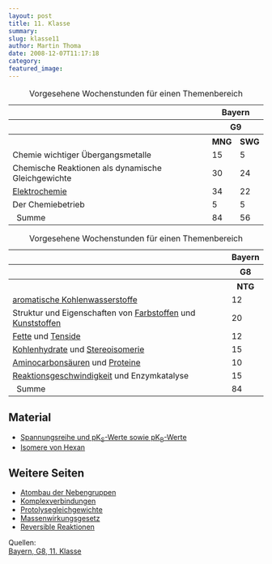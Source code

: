 ```yaml
---
layout: post
title: 11. Klasse
summary: 
slug: klasse11
author: Martin Thoma
date: 2008-12-07T11:17:18
category: 
featured_image: 
---
```

<table class="style1"><caption> Vorgesehene Wochenstunden für einen Themenbereich</caption>
<tr><th></th><th colspan="3">Bayern</th>
</tr>
<tr><th></th><th colspan="3">G9</th>
</tr>
<tr><th></th><th>MNG</th><th>SWG</th>
</tr>
<tr><td class="c1">Chemie wichtiger Übergangsmetalle</td>
    <td>15</td>
    <td>5</td>
</tr>
<tr><td class="c1">Chemische Reaktionen als dynamische Gleichgewichte</td>
    <td>30</td>
    <td>24</td>
</tr>
<tr><td class="c1"><a href="elektrochemie.htm">Elektrochemie</a></td>
    <td>34</td>
    <td>22</td>
</tr>
<tr><td class="c1">Der Chemiebetrieb</td>
    <td>5</td>
    <td>5</td>
</tr>
<tr><td style="background: url(style/sum.png) no-repeat left center;padding-left: 16px;" class="c1">Summe</td>
    <td>84</td>
    <td>56</td>
</tr>
</table>

<table class="style1"><caption> Vorgesehene Wochenstunden für einen Themenbereich</caption>
<tr><th></th><th>Bayern</th>
</tr>
<tr><th></th><th>G8</th>
</tr>
<tr><th></th><th>NTG</th>
</tr>
<tr><td class="c1"><a href="http://de.wikipedia.org/wiki/Aromatische_Kohlenwasserstoffe">aromatische Kohlenwasserstoffe</a></td>
    <td>12</td>
</tr>
<tr><td class="c1">Struktur und Eigenschaften von <a href="http://www.chemieunterricht.de/dc2/farben/inhalt1.htm">Farbstoffen</a> und <a href="http://www.chemieunterricht.de/dc2/plaste/inhalt1.htm">Kunststoffen</a></td>
    <td>20</td>
</tr>
<tr><td class="c1"><a href="http://www.chemieunterricht.de/dc2/fette/inhalt1.htm">Fette</a> und <a href="http://de.wikipedia.org/wiki/Tenside">Tenside</a></td>
    <td>12</td>
</tr>
<tr><td class="c1"><a href="http://www.chemieunterricht.de/dc2/kh/inhalt1.htm">Kohlenhydrate</a> und <a href="http://de.wikipedia.org/wiki/Stereoisomerie#Stereoisomerie">Stereoisomerie</a></td>
    <td>15</td>
</tr>
<tr><td class="c1"><a href="http://de.wikipedia.org/wiki/Aminocarbons%C3%A4uren">Aminocarbonsäuren</a> und <a href="http://de.wikipedia.org/wiki/Protein">Proteine</a></td>
    <td>10</td>
</tr>
<tr><td class="c1"><a href="reaktionsgeschwindigkeit_start.htm">Reaktionsgeschwindigkeit</a> und Enzymkatalyse</td>
    <td>15</td>
</tr>
<tr><td style="background: url(style/sum.png) no-repeat left center;padding-left: 16px;" class="c1">Summe</td>
    <td>84</td>
</tr>
</table>

<h2>Material</h2>
<ul>
    <li><a href="doc/Chemie_Worksheet.pdf">Spannungsreihe und pK<sub>S</sub>-Werte sowie pK<sub>B</sub>-Werte</a></li>
    <li><a href="http://www.youtube.com/watch?v=qOhEJK4Umds">Isomere von Hexan</a></li>
</ul>

<h2>Weitere Seiten</h2>
<ul>
    <li><a href="atombau_der_nebengruppen.htm">Atombau der Nebengruppen</a></li>
    <li><a href="komplexverbindungen.htm">Komplexverbindungen</a></li>
    <li><a href="protolysegleichgewichte.htm">Protolysegleichgewichte</a></li>
    <li><a href="massenwirkungsgesetz.htm">Massenwirkungsgesetz</a></li>
    <li><a href="reversible_reaktionen.htm">Reversible Reaktionen</a></li>
</ul>

<p id="sources"> Quellen:<br/>
<a href="http://server.co101.spacenet.de/isb.co101.spacenet.de/contentserv/3.1/g8.de/index.php?StoryID=26195">Bayern, G8, 11. Klasse</a></p>

